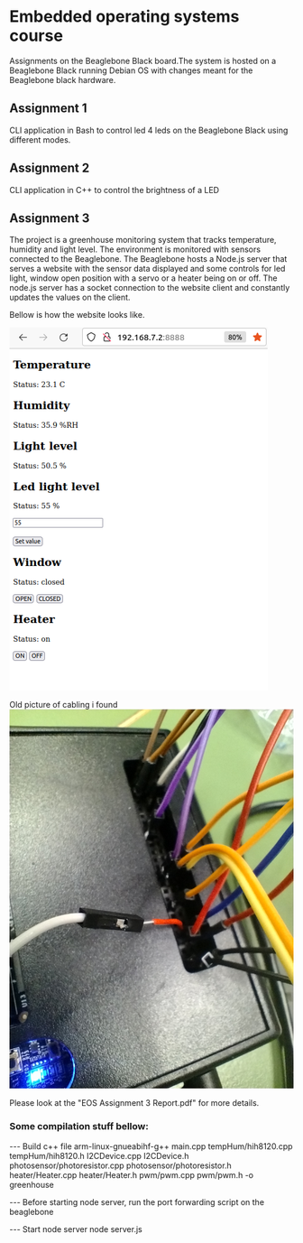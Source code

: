 # Embedded operating systems course
Assignments on the Beaglebone Black board.The system is hosted on a Beaglebone Black running Debian OS with changes meant for the Beaglebone black hardware.

## Assignment 1
CLI application in Bash to control led 4 leds on the Beaglebone Black using different modes.

## Assignment 2
CLI application in C++ to control the brightness of a LED

## Assignment 3

The project is a greenhouse monitoring system that tracks temperature, humidity and light level.  The environment is monitored with sensors connected to the Beaglebone. The Beaglebone hosts a Node.js server that serves a website with the sensor data displayed and some controls for led light, window open position with a servo or a heater being on or off. The node.js server has a socket connection to the website client and constantly updates the values on the client.

Bellow is how the website looks like.

![alt text](image.png)

Old picture of cabling i found
![alt text](image2.jpg)


Please look at the "EOS Assignment 3 Report.pdf" for more details.

### Some compilation stuff bellow:

--- Build c++ file
arm-linux-gnueabihf-g++ main.cpp tempHum/hih8120.cpp tempHum/hih8120.h I2CDevice.cpp I2CDevice.h photosensor/photoresistor.cpp photosensor/photoresistor.h heater/Heater.cpp heater/Heater.h pwm/pwm.cpp pwm/pwm.h -o greenhouse

--- Before starting node server, run the port forwarding script on the beaglebone

--- Start node server
node server.js

